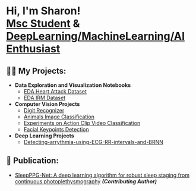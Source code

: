 <h1>Hi, I'm Sharon! <br/><a href="https://www.linkedin.com/in/sharon-salabi-a88b5580/">Msc Student</a> & <a href="https://github.com/ssalabi">DeepLearning/MachineLearning/AI Enthusiast </a>

<h2>👨‍💻 My Projects:</h2>

- <b>Data Exploration and Visualization Notebooks</b>
  - [EDA Heart Attack Dataset](https://github.com/ssalabi/EDA-Heart-Attack-Dataset)
  - [EDA IRM Dataset](https://github.com/ssalabi/EDA-Medical-IRM-Dataset)
- <b>Computer Vision Projects</b>
  - [Digit Recognizer](https://github.com/ssalabi/Digit-Recognizer) 
  - [Animals Image Classification](https://github.com/ssalabi/CV-AnimalDataset)
  - [Experiments on Action Clip Video Classification](https://github.com/ssalabi/Video-Classification) 
  - [Facial Keypoints Detection](https://github.com/ssalabi/facial-keypoint-detection-project) 
- <b>Deep Learning Projects</b>
  - [Detecting-arrythmia-using-ECG-RR-intervals-and-BRNN](https://github.com/ssalabi/Detecting-arrythmia-using-ECG-RR-intervals-and-Deep-learning-method) 

<h2>📃 Publication:</h2>

  - [SleepPPG-Net: A deep learning algorithm for robust sleep staging from
continuous photoplethysmography](https://arxiv.org/abs/2202.05735) <i><b>(Contributing Author)</b></i>





